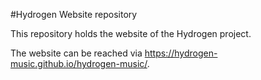 #Hydrogen Website repository

This repository holds the website of the Hydrogen project.

The website can be reached via https://hydrogen-music.github.io/hydrogen-music/.
